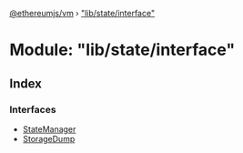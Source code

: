 [@ethereumjs/vm](../README.md) › ["lib/state/interface"](_lib_state_interface_.md)

# Module: "lib/state/interface"

## Index

### Interfaces

* [StateManager](../interfaces/_lib_state_interface_.statemanager.md)
* [StorageDump](../interfaces/_lib_state_interface_.storagedump.md)
